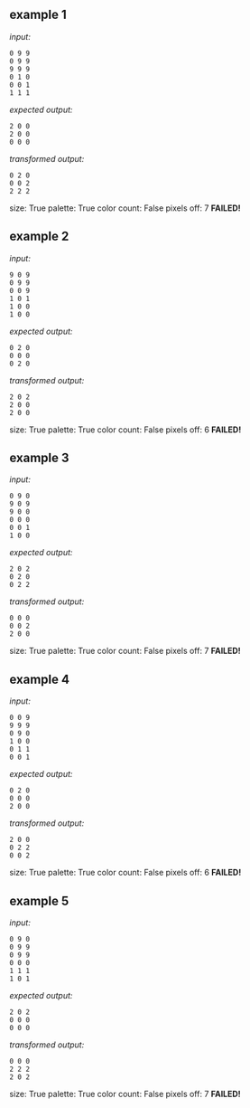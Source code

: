 
## example 1
*input:*
```
0 9 9
0 9 9
9 9 9
0 1 0
0 0 1
1 1 1
```
*expected output:*
```
2 0 0
2 0 0
0 0 0
```
*transformed output:*
```
0 2 0
0 0 2
2 2 2
```
size: True
palette: True
color count: False
pixels off: 7
**FAILED!**

## example 2
*input:*
```
9 0 9
0 9 9
0 0 9
1 0 1
1 0 0
1 0 0
```
*expected output:*
```
0 2 0
0 0 0
0 2 0
```
*transformed output:*
```
2 0 2
2 0 0
2 0 0
```
size: True
palette: True
color count: False
pixels off: 6
**FAILED!**

## example 3
*input:*
```
0 9 0
9 0 9
9 0 0
0 0 0
0 0 1
1 0 0
```
*expected output:*
```
2 0 2
0 2 0
0 2 2
```
*transformed output:*
```
0 0 0
0 0 2
2 0 0
```
size: True
palette: True
color count: False
pixels off: 7
**FAILED!**

## example 4
*input:*
```
0 0 9
9 9 9
0 9 0
1 0 0
0 1 1
0 0 1
```
*expected output:*
```
0 2 0
0 0 0
2 0 0
```
*transformed output:*
```
2 0 0
0 2 2
0 0 2
```
size: True
palette: True
color count: False
pixels off: 6
**FAILED!**

## example 5
*input:*
```
0 9 0
0 9 9
0 9 9
0 0 0
1 1 1
1 0 1
```
*expected output:*
```
2 0 2
0 0 0
0 0 0
```
*transformed output:*
```
0 0 0
2 2 2
2 0 2
```
size: True
palette: True
color count: False
pixels off: 7
**FAILED!**
